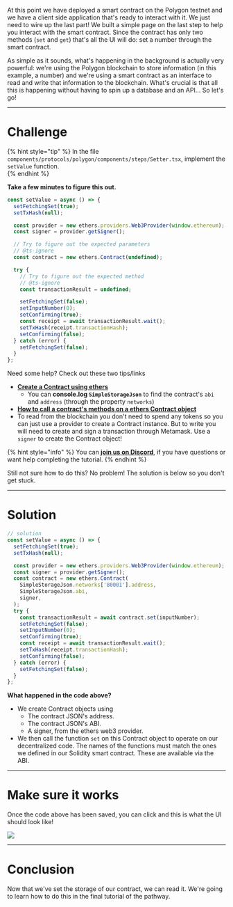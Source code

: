 At this point we have deployed a smart contract on the Polygon testnet and we have a client side application that's ready to interact with it. We just need to wire up the last part! We built a simple page on the last step to help you interact with the smart contract. Since the contract has only two methods (`set` and `get`) that's all the UI will do: set a number through the smart contract.

As simple as it sounds, what's happening in the background is actually very powerful: we're using the Polygon blockchain to store information (in this example, a number) and we're using a smart contract as an interface to read and write that information to the blockchain. What's crucial is that all this is happening without having to spin up a database and an API... So let's go!

---

# Challenge

{% hint style="tip" %}
In the file `components/protocols/polygon/components/steps/Setter.tsx`, implement the `setValue` function.  
{% endhint %}

**Take a few minutes to figure this out.**

```typescript
const setValue = async () => {
  setFetchingSet(true);
  setTxHash(null);

  const provider = new ethers.providers.Web3Provider(window.ethereum);
  const signer = provider.getSigner();

  // Try to figure out the expected parameters
  // @ts-ignore
  const contract = new ethers.Contract(undefined);

  try {
    // Try to figure out the expected method
    // @ts-ignore
    const transactionResult = undefined;

    setFetchingSet(false);
    setInputNumber(0);
    setConfirming(true);
    const receipt = await transactionResult.wait();
    setTxHash(receipt.transactionHash);
    setConfirming(false);
  } catch (error) {
    setFetchingSet(false);
  }
};
```

Need some help? Check out these two tips/links

- [**Create a Contract using ethers**](https://docs.ethers.io/v5/api/contract/contract/#Contract--creating)
  - You can **console.log `SimpleStorageJson`** to find the contract's `abi` and `address` (through the property `networks`)
- [**How to call a contract's methods on a ethers Contract object**](https://docs.ethers.io/v5/api/contract/contract/#Contract-functionsCall)
- To read from the blockchain you don't need to spend any tokens so you can just use a provider to create a Contract instance. But to write you will need to create and sign a transaction through Metamask. Use a `signer` to create the Contract object!

{% hint style="info" %}
You can [**join us on Discord**](https://discord.gg/fszyM7K), if you have questions or want help completing the tutorial.
{% endhint %}

Still not sure how to do this? No problem! The solution is below so you don't get stuck.

---

# Solution

```typescript
// solution
const setValue = async () => {
  setFetchingSet(true);
  setTxHash(null);

  const provider = new ethers.providers.Web3Provider(window.ethereum);
  const signer = provider.getSigner();
  const contract = new ethers.Contract(
    SimpleStorageJson.networks['80001'].address,
    SimpleStorageJson.abi,
    signer,
  );
  try {
    const transactionResult = await contract.set(inputNumber);
    setFetchingSet(false);
    setInputNumber(0);
    setConfirming(true);
    const receipt = await transactionResult.wait();
    setTxHash(receipt.transactionHash);
    setConfirming(false);
  } catch (error) {
    setFetchingSet(false);
  }
};
```

**What happened in the code above?**

- We create Contract objects using
  - The contract JSON's address.
  - The contract JSON's ABI.
  - A signer, from the ethers web3 provider.
- We then call the function `set` on this Contract object to operate on our decentralized code. The names of the functions must match the ones we defined in our Solidity smart contract. These are available via the ABI.

---

# Make sure it works

Once the code above has been saved, you can click and this is what the UI should look like!

![](https://raw.githubusercontent.com/figment-networks/learn-web3-dapp/main/markdown/__images__/polygon/polygon-setter.gif)

---

# Conclusion

Now that we've set the storage of our contract, we can read it. We're going to learn how to do this in the final tutorial of the pathway.
